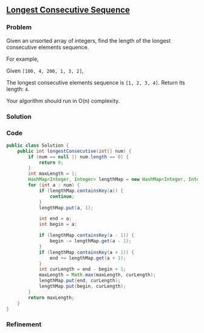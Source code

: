 ## [Longest Consecutive Sequence](https://leetcode.com/problems/longest-consecutive-sequence/)

### Problem

 Given an unsorted array of integers, find the length of the longest consecutive elements sequence.

For example,

Given `[100, 4, 200, 1, 3, 2]`,

The longest consecutive elements sequence is `[1, 2, 3, 4]`. Return its length: `4`.

Your algorithm should run in O(n) complexity. 

### Solution


### Code

``` Java
public class Solution {
	public int longestConsecutive(int[] num) {
		if (num == null || num.length == 0) {
			return 0;
		}
		int maxLength = 1;
		HashMap<Integer, Integer> lengthMap = new HashMap<Integer, Integer>();
		for (int a : num) {
			if (lengthMap.containsKey(a)) {
				continue;
			}
			lengthMap.put(a, 1);

			int end = a;
			int begin = a;

			if (lengthMap.containsKey(a - 1)) {
				begin -= lengthMap.get(a - 1);
			}
			if (lengthMap.containsKey(a + 1)) {
				end += lengthMap.get(a + 1);
			}
			int curLength = end - begin + 1;
			maxLength = Math.max(maxLength, curLength);
			lengthMap.put(end, curLength);
			lengthMap.put(begin, curLength);
		}
		return maxLength;
	}
}
```

### Refinement
